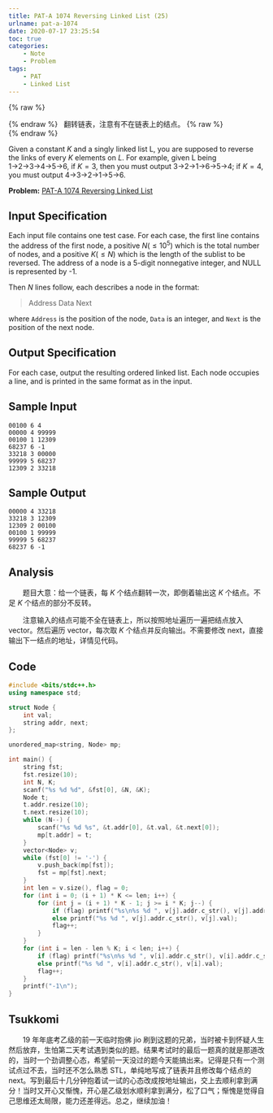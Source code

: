 ```yaml
---
title: PAT-A 1074 Reversing Linked List (25)
urlname: pat-a-1074
date: 2020-07-17 23:25:54
toc: true
categories:
    - Note
    - Problem
tags:
    - PAT
    - Linked List
---
```


{% raw %}<article class="message is-success"><div class="message-body">{% endraw %}
<span class="icon"><i class="fa fa-check mr-2"></i></span>&nbsp;&nbsp;翻转链表，注意有不在链表上的结点。
{% raw %}</div></article>{% endraw %}

Given a constant $K$ and a singly linked list L, you are supposed to reverse the links of every $K$ elements on $L$. For example, given L being 1→2→3→4→5→6, if $K=3$, then you must output 3→2→1→6→5→4; if $K=4$, you must output 4→3→2→1→5→6.

<!--more-->

**Problem:**&nbsp;[PAT-A 1074 Reversing Linked List](https://pintia.cn/problem-sets/994805342720868352/problems/994805394512134144 "PAT-A 1074 Reversing Linked List")

## Input Specification

Each input file contains one test case. For each case, the first line contains the address of the first node, a positive $N(≤10^5)$ which is the total number of nodes, and a positive $K(≤N)$ which is the length of the sublist to be reversed. The address of a node is a 5-digit nonnegative integer, and NULL is represented by -1.

Then $N$ lines follow, each describes a node in the format:

>Address Data Next

where `Address` is the position of the node, `Data` is an integer, and `Next` is the position of the next node.

## Output Specification

For each case, output the resulting ordered linked list. Each node occupies a line, and is printed in the same format as in the input.

## Sample Input

```
00100 6 4
00000 4 99999
00100 1 12309
68237 6 -1
33218 3 00000
99999 5 68237
12309 2 33218
```

## Sample Output

```
00000 4 33218
33218 3 12309
12309 2 00100
00100 1 99999
99999 5 68237
68237 6 -1
```

## Analysis

&emsp;&emsp;题目大意：给一个链表，每 $K$ 个结点翻转一次，即倒着输出这 $K$ 个结点。不足 $K$ 个结点的部分不反转。

&emsp;&emsp;注意输入的结点可能不全在链表上，所以按照地址遍历一遍把结点放入 vector。然后遍历 vector，每次取 $K$ 个结点并反向输出。不需要修改 next，直接输出下一结点的地址，详情见代码。

## Code

``` cpp 
#include <bits/stdc++.h>
using namespace std;

struct Node {
    int val;
    string addr, next;
};

unordered_map<string, Node> mp;

int main() {
    string fst;
    fst.resize(10);
    int N, K;
    scanf("%s %d %d", &fst[0], &N, &K);
    Node t;
    t.addr.resize(10);
    t.next.resize(10);
    while (N--) {
        scanf("%s %d %s", &t.addr[0], &t.val, &t.next[0]);
        mp[t.addr] = t;
    }
    vector<Node> v;
    while (fst[0] != '-') {
        v.push_back(mp[fst]);
        fst = mp[fst].next;
    }
    int len = v.size(), flag = 0;
    for (int i = 0; (i + 1) * K <= len; i++) {
        for (int j = (i + 1) * K - 1; j >= i * K; j--) {
            if (flag) printf("%s\n%s %d ", v[j].addr.c_str(), v[j].addr.c_str(), v[j].val);
            else printf("%s %d ", v[j].addr.c_str(), v[j].val);
            flag++;
        }
    }
    for (int i = len - len % K; i < len; i++) {
        if (flag) printf("%s\n%s %d ", v[i].addr.c_str(), v[i].addr.c_str(), v[i].val);
        else printf("%s %d ", v[i].addr.c_str(), v[i].val);
        flag++;
    }
    printf("-1\n");
}
```

## Tsukkomi

&emsp;&emsp;19 年年底考乙级的前一天临时抱佛 jio 刷到这题的兄弟，当时被卡到怀疑人生然后放弃，生怕第二天考试遇到类似的题。结果考试时的最后一题真的就是那道改的，当时一个劲调整心态，希望前一天没过的题今天能搞出来。记得是只有一个测试点过不去，当时还不怎么熟悉 STL，单纯地写成了链表并且修改每个结点的 next。写到最后十几分钟抱着试一试的心态改成按地址输出，交上去顺利拿到满分！当时又开心又惭愧，开心是乙级划水顺利拿到满分，松了口气；惭愧是觉得自己思维还太局限，能力还差得远。总之，继续加油！
